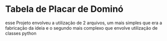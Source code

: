 <h1>Tabela de Placar de Dominó</h1>

esse Projeto envolveu a utilização de 2 arquivos, um mais simples que era a fabricação da ideia e o segundo mais complexo que envolve utilização de classes python
